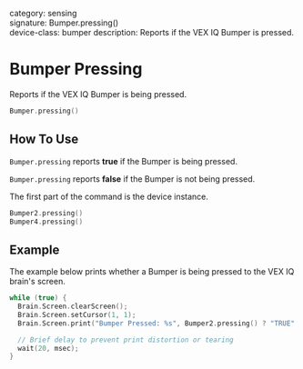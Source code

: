 category: sensing  
signature: Bumper.pressing()  
device-class: bumper
description: Reports if the VEX IQ Bumper is pressed.

# Bumper Pressing

Reports if the VEX IQ Bumper is being pressed.

```cpp
Bumper.pressing()
```

## How To Use

`Bumper.pressing` reports **true** if the Bumper is being pressed.

`Bumper.pressing` reports **false** if the Bumper is not being pressed.

The first part of the command is the device instance.

```cpp
Bumper2.pressing()
Bumper4.pressing()
```

## Example

The example below prints whether a Bumper is being pressed to the VEX IQ brain's screen.

```cpp
while (true) {
  Brain.Screen.clearScreen();
  Brain.Screen.setCursor(1, 1);
  Brain.Screen.print("Bumper Pressed: %s", Bumper2.pressing() ? "TRUE" : "FALSE");

  // Brief delay to prevent print distortion or tearing
  wait(20, msec);
}
```

<advanced>
</advanced>
